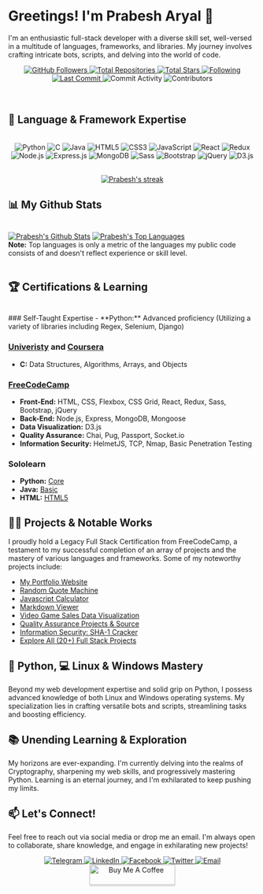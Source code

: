 ﻿# Greetings! I'm Prabesh Aryal 👋

I'm an enthusiastic full-stack developer with a diverse skill set, well-versed in a multitude of languages, frameworks, and libraries. My journey involves crafting intricate bots, scripts, and delving into the world of code.

<div align="center">
    <a href="https://github.com/prabesharyal">
        <img src="https://img.shields.io/github/followers/prabesharyal?label=Followers&style=social" alt="GitHub Followers">
    </a>
    <!-- <img src="https://img.shields.io/github/profile-views/prabesharyal?style=social" alt="Profile Views"> -->
    <a href="https://github.com/prabesharyal?tab=repositories">
        <img src="https://img.shields.io/badge/Total%20Repositories-%E2%9C%93-green" alt="Total Repositories">
    </a>
    <a href="https://github.com/prabesharyal?tab=stars">
        <img src="https://img.shields.io/badge/Total%20Stars-%E2%98%85-yellow" alt="Total Stars">
    </a>
    <a href="https://github.com/prabesharyal?tab=following">
        <img src="https://img.shields.io/badge/Following-%E2%9C%93-blue" alt="Following">
    </a>
    <a href="https://github.com/prabesharyal">
        <img src="https://img.shields.io/github/last-commit/prabesharyal/prabesharyal?style=flat-square" alt="Last Commit">
    </a>
    <img src="https://img.shields.io/github/commit-activity/m/prabesharyal/prabesharyal" alt="Commit Activity">
    <img src="https://img.shields.io/github/contributors/prabesharyal/prabesharyal" alt="Contributors">
    <br><br>
</div>

<br>

## 🚀 Language & Framework Expertise

<br/>
<div align="center">
    <img src="https://img.shields.io/badge/Python-Advanced-informational?style=flat&logo=python&logoColor=white&color=3776AB" alt="Python">
    <img src="https://img.shields.io/badge/C-Proficient-informational?style=flat&logo=c&logoColor=white&color=A8B9CC" alt="C">
    <img src="https://img.shields.io/badge/Java-Proficient-informational?style=flat&logo=java&logoColor=white&color=007396" alt="Java">
    <img src="https://img.shields.io/badge/HTML5-Advanced-informational?style=flat&logo=html5&logoColor=white&color=E34F26" alt="HTML5">
    <img src="https://img.shields.io/badge/CSS3-Advanced-informational?style=flat&logo=css3&logoColor=white&color=1572B6" alt="CSS3">
    <img src="https://img.shields.io/badge/JavaScript-Intermediate-informational?style=flat&logo=javascript&logoColor=white&color=F7DF1E" alt="JavaScript">
    <img src="https://img.shields.io/badge/React-Intermediate-informational?style=flat&logo=react&logoColor=white&color=61DAFB" alt="React">
    <img src="https://img.shields.io/badge/Redux-Intermediate-informational?style=flat&logo=redux&logoColor=white&color=764ABC" alt="Redux">
    <img src="https://img.shields.io/badge/Node.js-Intermediate-informational?style=flat&logo=node.js&logoColor=white&color=339933" alt="Node.js">
    <img src="https://img.shields.io/badge/Express.js-Intermediate-informational?style=flat&logo=express&logoColor=white&color=000000" alt="Express.js">
    <img src="https://img.shields.io/badge/MongoDB-Intermediate-informational?style=flat&logo=mongodb&logoColor=white&color=47A248" alt="MongoDB">
    <img src="https://img.shields.io/badge/Sass-Intermediate-informational?style=flat&logo=sass&logoColor=white&color=CC6699" alt="Sass">
    <img src="https://img.shields.io/badge/Bootstrap-Intermediate-informational?style=flat&logo=bootstrap&logoColor=white&color=563D7C" alt="Bootstrap">
    <img src="https://img.shields.io/badge/jQuery-Intermediate-informational?style=flat&logo=jquery&logoColor=white&color=0769AD" alt="jQuery">
    <img src="https://img.shields.io/badge/D3.js-Intermediate-informational?style=flat&logo=d3.js&logoColor=white&color=F9A03C" alt="D3.js">
</div>

<br/>
<p align="center">
    <a href="https://github-readme-streak-stats.herokuapp.com/?user=prabesharyal&theme=black-ice&hide_border=true&stroke=0000&background=060A0CD0">
        <img title="🔥 Get streak stats for your profile" alt="Prabesh's streak" src="https://github-readme-streak-stats.herokuapp.com/?user=prabesharyal&theme=black-ice&hide_border=true&stroke=0000&background=060A0CD0"/>
    </a>
</p>

## 📊 My Github Stats

  <br/>
    <a href="https://github-readme-stats.vercel.app/api?username=prabesharyal&show_icons=true&count_private=true&theme=react&hide_border=true&bg_color=0D1117"><img alt="Prabesh's Github Stats" src="https://github-readme-stats.vercel.app/api?username=prabesharyal&show_icons=true&count_private=true&theme=react&hide_border=true&bg_color=0D1117" /></a>
  <a href="https://github-readme-stats.vercel.app/api/top-langs/?username=prabesharyal&langs_count=8&count_private=true&layout=compact&theme=react&hide_border=true&bg_color=0D1117"><img alt="Prabesh's Top Languages" src="https://github-readme-stats.vercel.app/api/top-langs/?username=prabesharyal&langs_count=8&count_private=true&layout=compact&theme=react&hide_border=true&bg_color=0D1117" /></a>
  <br/>
  <b>Note:</b> Top languages is only a metric of the languages my public code consists of and doesn't reflect experience or skill level.


<br/>
<br/>

## 🏆 Certifications & Learning

<br/>
### Self-Taught Expertise
- **Python:** Advanced proficiency (Utilizing a variety of libraries including Regex, Selenium, Django)

### [Univeristy](https://beu.edu.az/en) and [Coursera]([https://coursera.org/share/ada58a8c20bba36e1a3ede0ab3b29acf](https://www.coursera.org/account/accomplishments/certificate/2LE688QRASLH))
- **C:** Data Structures, Algorithms, Arrays, and Objects

### [FreeCodeCamp](https://www.freecodecamp.org/prabesharyal)
- **Front-End:** HTML, CSS, Flexbox, CSS Grid, React, Redux, Sass, Bootstrap, jQuery
- **Back-End:** Node.js, Express, MongoDB, Mongoose
- **Data Visualization:** D3.js
- **Quality Assurance:** Chai, Pug, Passport, Socket.io
- **Information Security:** HelmetJS, TCP, Nmap, Basic Penetration Testing

### Sololearn
- **Python:** [Core](https://www.sololearn.com/certificates/CT-QI3CPNPE)
- **Java:** [Basic](https://www.sololearn.com/certificates/CT-VGCGTY4D)
- **HTML:** [HTML5](https://www.sololearn.com/certificates/CT-FEALLKTT)

## 👨‍💻 Projects & Notable Works

I proudly hold a Legacy Full Stack Certification from FreeCodeCamp, a testament to my successful completion of an array of projects and the mastery of various languages and frameworks. Some of my noteworthy projects include:

- [My Portfolio Website](https://prabesharyal.info.np)
- [Random Quote Machine](https://superb-centaur-f48827.netlify.app/)
- [Javascript Calculator](https://magical-unicorn-9bc553.netlify.app/)
- [Markdown Viewer](https://dashing-phoenix-4ff0d6.netlify.app/)
- [Video Game Sales Data Visualization](https://prabesharyal.github.io/Non-Competitive-Course-Projects/freecodecamp.org/Data%20Visualization/Visualize%20Data%20with%20a%20Treemap%20Diagram/index.html)
- [Quality Assurance Projects & Source](https://www.freecodecamp.org/certification/prabesharyal/quality-assurance-v7)
- [Information Security: SHA-1 Cracker](https://replit.com/@prabesharyal24/boilerplate-SHA-1-password-cracker)
- [Explore All (20+) Full Stack Projects](https://www.freecodecamp.org/prabesharyal)

## 🐍 Python, 💻 Linux & Windows Mastery

Beyond my web development expertise and solid grip on Python, I possess advanced knowledge of both Linux and Windows operating systems. My specialization lies in crafting versatile bots and scripts, streamlining tasks and boosting efficiency.

## 📚 Unending Learning & Exploration

My horizons are ever-expanding. I'm currently delving into the realms of Cryptography, sharpening my web skills, and progressively mastering Python. Learning is an eternal journey, and I'm exhilarated to keep pushing my limits.

## 📫 Let's Connect!

Feel free to reach out via social media or drop me an email. I'm always open to collaborate, share knowledge, and engage in exhilarating new projects!

<div align="center">
    <a href="https://t.me/PrabeshAryalNP">
        <img src="https://img.shields.io/badge/-Telegram-2CA5E0?style=for-the-badge&logo=telegram&logoColor=white" alt="Telegram">
    </a>
    <a href="https://www.linkedin.com/in/prabesharyalnp">
        <img src="https://img.shields.io/badge/-LinkedIn-0077B5?style=for-the-badge&logo=linkedin&logoColor=white" alt="LinkedIn">
    </a>
    <a href="https://facebook.com/prabesharyalnp">
        <img src="https://img.shields.io/badge/-Facebook-1877F2?style=for-the-badge&logo=facebook&logoColor=white" alt="Facebook">
    </a>
    <a href="https://twitter.com/prabesharyalnp">
        <img src="https://img.shields.io/badge/-Twitter-1DA1F2?style=for-the-badge&logo=twitter&logoColor=white" alt="Twitter">
    </a>
    <a href="mailto:contact@prabesharyal.info.np">
        <img src="https://img.shields.io/badge/-Email-D14836?style=for-the-badge&logo=email&logoColor=white" alt="Email">
    </a>
</div>
<div align="center"><a href="https://www.buymeacoffee.com/prabesharyal" target="_blank"><img src="https://www.buymeacoffee.com/assets/img/custom_images/orange_img.png" alt="Buy Me A Coffee" style="height: 41px !important;width: 174px !important;box-shadow: 0px 3px 2px 0px rgba(190, 190, 190, 0.5) !important;-webkit-box-shadow: 0px 3px 2px 0px rgba(190, 190, 190, 0.5) !important;" ></a>
</div>
